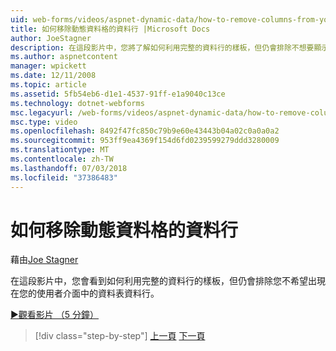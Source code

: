 ```yaml
---
uid: web-forms/videos/aspnet-dynamic-data/how-to-remove-columns-from-your-dynamicdata-data-grids
title: 如何移除動態資料格的資料行 |Microsoft Docs
author: JoeStagner
description: 在這段影片中，您將了解如何利用完整的資料行的樣板，但仍會排除不想要顯示在您的使用者介面中的資料表資料行...
ms.author: aspnetcontent
manager: wpickett
ms.date: 12/11/2008
ms.topic: article
ms.assetid: 5fb54eb6-d1e1-4537-91ff-e1a9040c13ce
ms.technology: dotnet-webforms
msc.legacyurl: /web-forms/videos/aspnet-dynamic-data/how-to-remove-columns-from-your-dynamicdata-data-grids
msc.type: video
ms.openlocfilehash: 8492f47fc850c79b9e60e43443b04a02c0a0a0a2
ms.sourcegitcommit: 953ff9ea4369f154d6fd0239599279ddd3280009
ms.translationtype: MT
ms.contentlocale: zh-TW
ms.lasthandoff: 07/03/2018
ms.locfileid: "37386483"
---
```

<a name="how-to-remove-columns-from-your-dynamicdata-data-grids"></a>如何移除動態資料格的資料行
====================
藉由[Joe Stagner](https://github.com/JoeStagner)

在這段影片中，您會看到如何利用完整的資料行的樣板，但仍會排除您不希望出現在您的使用者介面中的資料表資料行。

[&#9654;觀看影片 （5 分鐘）](https://channel9.msdn.com/Blogs/ASP-NET-Site-Videos/how-to-remove-columns-from-your-dynamicdata-data-grids)

> [!div class="step-by-step"]
> [上一頁](how-to-implement-custom-field-validation-with-imperative-logic-in-vb-or-c.md)
> [下一頁](how-to-create-table-specific-custom-forms-in-an-aspnet-dynamic-data-application.md)
